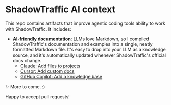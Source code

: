 # ShadowTraffic AI context

This repo contains artifacts that improve agentic coding tools ability to work with ShadowTraffic. It includes:

- [**AI-friendly documentation**](/markdown-docs/docs.md): LLMs love Markdown, so I compiled ShadowTraffic's documentation and examples into a single, neatly formatted Markdown file. It's easy to drop into your LLM as a knowledge source, and it's automatically updated whenever ShadowTraffic's official docs change.
  - [Claude: Add files to projects](https://support.anthropic.com/en/articles/9517075-what-are-projects)
  - [Cursor: Add custom docs](https://docs.cursor.com/context/@-symbols/@-docs)
  - [GitHub Copilot: Add a knowledge base](https://docs.github.com/en/enterprise-cloud@latest/copilot/how-tos/context/managing-copilot-knowledge-bases)

✨ More to come. :)

Happy to accept pull requests!
